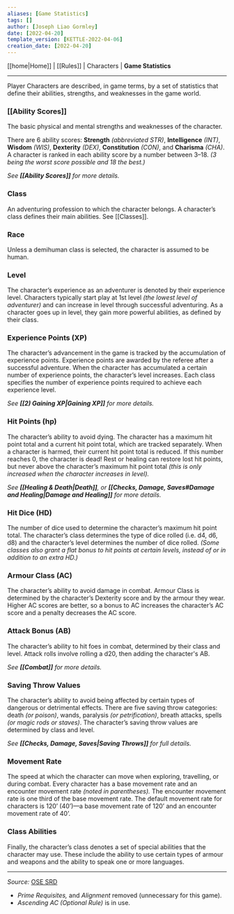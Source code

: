 ```yaml
---
aliases: [Game Statistics]
tags: []
author: [Joseph Liao Gormley]
date: [2022-04-20]
template_version: [KETTLE-2022-04-06]
creation_date: [2022-04-20]
---
```

<!-- Home | Character Creation | -->
[[home|Home]] | [[Rules]] | Characters | **Game Statistics**
___
Player Characters are described, in game terms, by a set of statistics that define their abilities, strengths, and weaknesses in the game world.

### [[Ability Scores]]
The basic physical and mental strengths and weaknesses of the character.

There are 6 ability scores: **Strength** *(abbreviated STR)*, **Intelligence** *(INT)*, **Wisdom** *(WIS)*, **Dexterity** *(DEX)*, **Constitution** *(CON)*, and **Charisma** *(CHA)*. A character is ranked in each ability score by a number between 3–18. *(3 being the worst score possible and 18 the best.)*

*See **[[Ability Scores]]** for more details.*

### Class
An adventuring profession to which the character belongs. A character’s class defines their main abilities. See [[Classes]].

### Race
Unless a demihuman class is selected, the character is assumed to be human.

### Level
The character’s experience as an adventurer is denoted by their experience level. Characters typically start play at 1st level *(the lowest level of adventurer)* and can increase in level through successful adventuring. As a character goes up in level, they gain more powerful abilities, as defined by their class.

### Experience Points (XP)
The character’s advancement in the game is tracked by the accumulation of experience points. Experience points are awarded by the referee after a successful adventure. When the character has accumulated a certain number of experience points, the character’s level increases. Each class specifies the number of experience points required to achieve each experience level.

*See **[[2) Gaining XP|Gaining XP]]** for more details.*

### Hit Points (hp)
The character’s ability to avoid dying. The character has a maximum hit point total and a current hit point total, which are tracked separately. When a character is harmed, their current hit point total is reduced. If this number reaches 0, the character is dead! Rest or healing can restore lost hit points, but never above the character’s maximum hit point total *(this is only increased when the character increases in level).* <!-- #Revisit -->

*See **[[Healing & Death|Death]]**, or **[[Checks, Damage, Saves#Damage and Healing|Damage and Healing]]** for more details.*

### Hit Dice (HD)
The number of dice used to determine the character’s maximum hit point total. The character’s class determines the type of dice rolled (i.e. d4, d6, d8) and the character’s level determines the number of dice rolled. *(Some classes also grant a flat bonus to hit points at certain levels, instead of or in addition to an extra HD.)*

### Armour Class (AC)
The character’s ability to avoid damage in combat. Armour Class is determined by the character’s Dexterity score and by the armour they wear. Higher AC scores are better, so a bonus to AC increases the character’s AC score and a penalty decreases the AC score.

### Attack Bonus (AB)
The character’s ability to hit foes in combat, determined by their class and level. Attack rolls involve rolling a d20, then adding the character's AB.

*See **[[Combat]]** for more details.*<!-- #Revisit -->

### Saving Throw Values
The character’s ability to avoid being affected by certain types of dangerous or detrimental effects. There are five saving throw categories: death *(or poison)*, wands, paralysis *(or petrification)*, breath attacks, spells *(or magic rods or staves)*. The character’s saving throw values are determined by class and level.

*See **[[Checks, Damage, Saves|Saving Throws]]** for full details.*<!-- #Revisit -->

### Movement Rate
The speed at which the character can move when exploring, travelling, or during combat. Every character has a base movement rate and an encounter movement rate *(noted in parentheses).*<!-- #Revisit --> The encounter movement rate is one third of the base movement rate. The default movement rate for characters is 120’ (40’)—a base movement rate of 120’ and an encounter movement rate of 40’.

### Class Abilities
Finally, the character’s class denotes a set of special abilities that the character may use. These include the ability to use certain types of armour and weapons and the ability to speak one or more languages.

___
*Source:* [OSE SRD](https://oldschoolessentials.necroticgnome.com/srd/index.php/Game_Statistics)
- *Prime Requisites,* and *Alignment* removed (unnecessary for this game).
- *Ascending AC (Optional Rule)* is in use.
<!--*See also:* 

*References:*

 -->
<!-- Sources, read more, links, etc. -->
<!-- *Source: Entry by [[Mike Maxin]].* -->
<!-- Leave an empty line at the end, otherwise Exporter complains. -->
